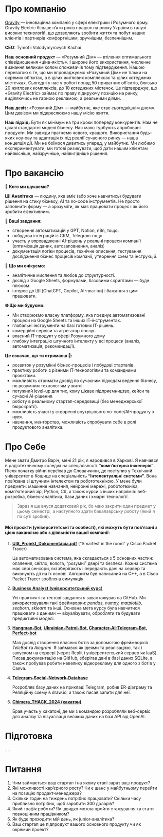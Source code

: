 # Про компанію
[Gravity](https://gravity.com.ua/) — інноваційна компанія у сфері електрики і Розумного дому. Gravity Electric більше п’яти років працює на ринку України в галузі високих технологій, що дозволяють зробити життя та побут наших клієнтів і партнерів комфортнішим, зручнішим, безпечнішим.

**CEO:** Tymofii Volodymyrovych Kachai

**Наш основний продукт** — «Розумний Дім» — втілення оптимального співвідношення «ціна-якість». І широке його використання, численне визнання великим колом споживачів тому підтвердження. Нашою перевагою є те, що ми впроваджуємо «Розумний Дім» не тільки на окремих об'єктах, а в цілих житлових комплексах та цілих котеджних містечках. Сьогодні у нас у роботі понад 50 приватних об'єктів, близько 20 житлових комплексів, до 10 котеджних містечок. Це підтверджує, що «Gravity Electric» займає по праву лідируючу позицію на ринку, виділяючись не гарною рекламою, а реальними діями.

**Наш девіз:** «Розумний Дім» — майбутнє, яке стає сьогоднішнім днем». Цим девізом ми підкреслюємо нашу місію життя.

**Наш підхід:** Бути як мінімум на три кроки попереду конкурентів. Нам не цікаві стандартні моделі бізнесу. Нас мало турбують апробовані продукти. Ми завжди прагнемо нового, кращого. Використання будь-яких ноу-хау та адаптація їх під реалії сучасного ринку — наша концепція дії. Ми не боїмося дивитись уперед, у майбутнє. Ми любимо експериментувати, ми готові ризикувати, щоб дати нашим клієнтам найякісніше, найзручніше, найвигідніше рішення.

# Про вакансію

**👤 Кого ми шукаємо?**

**ШІ Аналітика** — людину, яка вміє (або хоче навчитись) будувати рішення на стику бізнесу, AI та no-code інструментів. Не просто заповнити форму — а зрозуміти, як має працювати процес і як його зробити ефективним.

**🧠 Ваші завдання:**
- створення автоматизацій у GPT, Notion, n8n, тощо.
- побудова інтеграцій із CRM, Telegram тощо.
- участь у впровадженні AI-рішень у реальні процеси компанії (оптимізація даних, автозаповнення, аналіз)
- документація логіки процесів, технічне описання, тестування. дослідження бізнес процесів компанії, утворення схем та інструкцій.

**📌 Що ми очікуємо:**
- аналітичне мислення та любов до структурності.
- досвід з Google Sheets, формулами, базовими скриптами — буде плюсом.
- інтерес до ШІ (ChatGPT, Copilot, AI-плагіни) і бажання з цим працювати.

**🌐 Що ми будуємо:**
- Ми створюємо власну платформу, яка поєднує:автоматизовані процеси на Google Sheets та інших IT-інструментах.
- глобальні інструменти на базі готових IT-рішень.
- комерційні сервіси та агрегатор послуг.
- власний IT-продукт у сфері Розумного дому
- глибоку інтеграцію штучного інтелекту у всі процеси (аналіз, автоматизація, рекомендації).

**Це означає, що ти отримаєш 🎁:**

- розвиток у розумінні бізнес-процесів і побудові стартапів.
- практику роботи з різними IT-технологіями та командними проєктами.
- можливість отримати досвід по сучасним підходам ведення бізнесу, по розумним технологіям у житлі.
- потужний level-up для тих, кому цікаве підприємництво, кейси та сучасні AI-рішення.
- роботу в реальному стартап-середовищі (без менеджерської бюрократії).
- можливість участі у створенні внутрішнього no-code/AI-продукту з нуля.
- навчання, менторство, можливість спробувати себе в ролі продуктового аналітика.

# Про Себе

Мене звати Дмитро Варіч, мені 21 рік, я народився в Харкові. Я навчався в радіотехнічному коледжі на спеціальності **“комп’ютерна інженерія”**. Після початку війни переїхав до Словаччини, де поступив у Технічний університет в Кошице на спеціальність **“Інтелектуальні системи”**. Вона пов’язана зі штучним інтелектом та робототехнікою. У мене були предмети: машинне навчання, нейронні мережі, робототехніка, комп’ютерний зір, Python, C#, а також курси з інших напрямів: веб-розробка, бізнес-аналітика, бази даних і хмарні технології.

> Зараз я ще вчуся додатковий рік, бо маю закрити один предмет у цьому семестрі, а наступного здати бакалаврську роботу (який я по суті зробив).

#### Мої проєкти (університетські та особисті), які можуть бути пов’язані з цією вакансією або з діяльністю вашої компанії:

1. [**UIS\_Projekt\_Dokumentácia.pdf**](https://github.com/dmytro-varich/Programming-Problems-Solutions/blob/main/university-assignments/tuke/uis/UIS_Projekt_Dokument%C3%A1cia.pdf) (“Smartest in the room” у Cisco Packet Tracer)
   
    Це автоматизована система, яка складається з 5 основних частин: опалення, світло, волога, “розумні” двері та безпека. Кожна система має свої сенсори, які зберігають і передають дані на сервер та виконують дії на їх основі. Алгоритм був написаний на C++, а в Cisco Packet Tracer зроблена симуляція.

2. [**Business Analyst (університетський курс)**](https://github.com/dmytro-varich/Programming-Problems-Solutions/tree/main/university-assignments/tuke/business_analytics)

   Усі практичні та тестові завдання я завантажував на GitHub. Ми використовували такі фреймворки: *pandas, numpy, matplotlib, seaborn, sklearn* та інші. Основна мета курсу була навчитися працювати з даними — візуалізувати, обробляти та будувати предиктивні моделі.

3. **[Hangman-Bot](https://github.com/dmytro-varich/Hangman-Bot), [Ukrainian-Patrol-Bot](https://github.com/dmytro-varich/Ukrainian-Patrol-Bot), [Character-AI-Telegram-Bot](https://github.com/dmytro-varich/Character-AI-Telegram-Bot), [Perfect-bot](https://github.com/dmytro-varich/Perfect-bot)**

   Мав досвід створення власних ботів за допомогою фреймворків *TeleBot* та *Aiogram*. Я займався як ідеями та реалізацією, так і запуском на сервері (через Replit і університетський сервер як IaaS). Писав документацію на GitHub, зберігав дані в базі даних SQLite, а також пробував робити невелику відеорекламу для одного з ботів у Canva.

4. [**Telegram-Social-Network-Database**](https://github.com/dmytro-varich/Telegram-Social-Network-Database)

   Розробляв базу даних на прикладі Telegram, робив ER-діаграму та Реляційну схему в draw.io, а також писав запити для неї.   

5. [**Chimera\_THACK\_2024 (хакатон)**](https://github.com/ywindows98/Chimera_THACK_2024)

   Брав участь у хакатоні, де ми з командою розробляли веб-сервіс для аналізу та візуалізації великих даних на базі API від OpenAI.

# Підготовка
....


# Питання
1. Чим займається ваш стартап і на якому етапі зараз ваш продукт?
2. Які можливості кар’єрного росту? Чи є шанс у майбутньому перейти на позицію продакт-менеджера?
3. Скільки годин на тиждень потрібно працювати? Скільки часу приблизно потрібно, щоб заробити 300 доларів?
4. Який графік роботи? Як швидко можна пройти стажування та стати повноцінним працівником?
5. Як буде проходити мій день, як junior-аналітика?
6. Ваш стартап це підпродукт вашого основного продукту чи як окремий проект?


